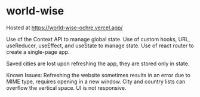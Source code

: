 # world-wise

Hosted at https://world-wise-ochre.vercel.app/

Use of the Context API to manage global state.
Use of custom hooks, URL, useReducer, useEffect, and useState to manage state.
Use of react router to create a single-page app.

Saved cities are lost upon refreshing the app, they are stored only in state.

Known Issues: 
Refreshing the website sometimes results in an error due to MIME type, requires opening in a new window.
City and country lists can overflow the vertical space.
UI is not responsive.
